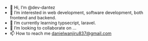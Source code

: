 - 👋 Hi, I’m @dev-dantez
- 👀 I’m interested in web development, software development, both frontend and backend.
- 🌱 I’m currently learning typsecript, laravel.
- 💞️ I’m looking to collaborate on ...
- 📫 How to reach me danielwanjiru837@gmail.com

<!---
dev-dantez/dev-dantez is a ✨ special ✨ repository because its `README.md` (this file) appears on your GitHub profile.
You can click the Preview link to take a look at your changes.
--->
